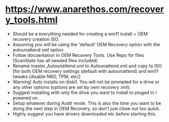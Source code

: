 # https://www.anarethos.com/recovery_tools.html

- Should be a everything needed for creating a win11 install + OEM recovery creation ISO.
- Assuming you will be using the 'default' OEM Recovery option with the autounattend xml option. 
- Follow docuentation in OEM Recovery Tools. Use Repo for files (ScanState has all needed files included)
- Rename master_Autounattend.xml to Autounattend.xml and copy to ISO [for both OEM recovery settings (default with autounattend) and win11 tweaks (disable NRO, TPM, etc)]
- Warning! Auto installs on disk0. You will not be prompted for a drive or any other options (options are set by oem recovery xml). 
- Suggest installing with only the drive you want to install to pluged in / powered on. 
- Setup whatever during Audit mode. This is also the time you want to be doing the next step in OEM Recovery, so don't just close out too quick. 
- Highly suggest you have drivers downloaded etc before starting this.
